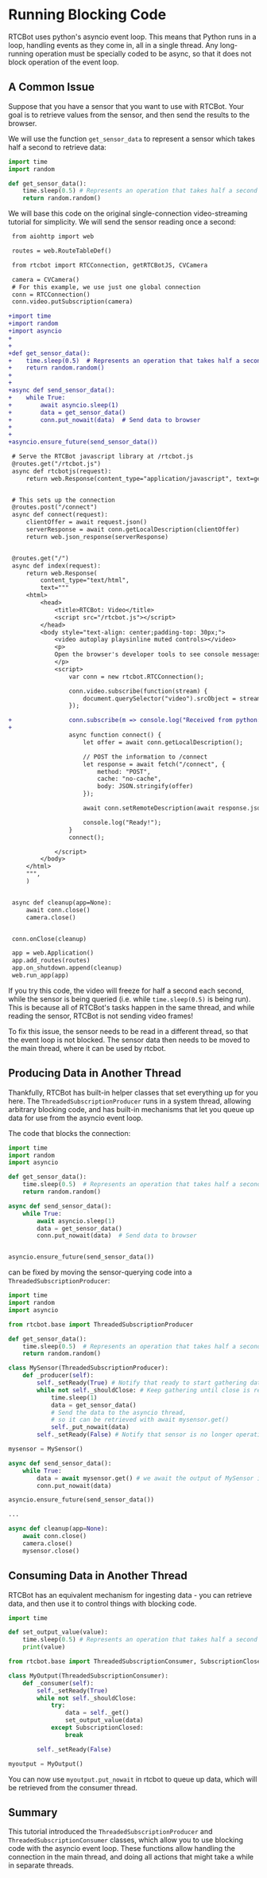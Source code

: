 # Running Blocking Code

RTCBot uses python's asyncio event loop. This means that Python runs in a loop, handling events as they come in, all in a single thread. Any long-running operation must be specially coded to be async, so that it does not block operation of the event loop.

## A Common Issue

Suppose that you have a sensor that you want to use with RTCBot. Your goal is to retrieve values from the sensor, and then send the results to the browser.

We will use the function `get_sensor_data` to represent a sensor which takes half a second to retrieve data:

```python
import time
import random

def get_sensor_data():
    time.sleep(0.5) # Represents an operation that takes half a second to complete
    return random.random()
```

We will base this code on the original single-connection video-streaming tutorial for simplicity. We will send the sensor reading once a second:

```diff
 from aiohttp import web

 routes = web.RouteTableDef()

 from rtcbot import RTCConnection, getRTCBotJS, CVCamera

 camera = CVCamera()
 # For this example, we use just one global connection
 conn = RTCConnection()
 conn.video.putSubscription(camera)

+import time
+import random
+import asyncio
+
+
+def get_sensor_data():
+    time.sleep(0.5)  # Represents an operation that takes half a second to complete
+    return random.random()
+
+
+async def send_sensor_data():
+    while True:
+        await asyncio.sleep(1)
+        data = get_sensor_data()
+        conn.put_nowait(data)  # Send data to browser
+
+
+asyncio.ensure_future(send_sensor_data())

 # Serve the RTCBot javascript library at /rtcbot.js
 @routes.get("/rtcbot.js")
 async def rtcbotjs(request):
     return web.Response(content_type="application/javascript", text=getRTCBotJS())


 # This sets up the connection
 @routes.post("/connect")
 async def connect(request):
     clientOffer = await request.json()
     serverResponse = await conn.getLocalDescription(clientOffer)
     return web.json_response(serverResponse)


 @routes.get("/")
 async def index(request):
     return web.Response(
         content_type="text/html",
         text="""
     <html>
         <head>
             <title>RTCBot: Video</title>
             <script src="/rtcbot.js"></script>
         </head>
         <body style="text-align: center;padding-top: 30px;">
             <video autoplay playsinline muted controls></video>
             <p>
             Open the browser's developer tools to see console messages (CTRL+SHIFT+C)
             </p>
             <script>
                 var conn = new rtcbot.RTCConnection();

                 conn.video.subscribe(function(stream) {
                     document.querySelector("video").srcObject = stream;
                 });

+                conn.subscribe(m => console.log("Received from python:", m));
+
                 async function connect() {
                     let offer = await conn.getLocalDescription();

                     // POST the information to /connect
                     let response = await fetch("/connect", {
                         method: "POST",
                         cache: "no-cache",
                         body: JSON.stringify(offer)
                     });

                     await conn.setRemoteDescription(await response.json());

                     console.log("Ready!");
                 }
                 connect();

             </script>
         </body>
     </html>
     """,
     )


 async def cleanup(app=None):
     await conn.close()
     camera.close()


 conn.onClose(cleanup)

 app = web.Application()
 app.add_routes(routes)
 app.on_shutdown.append(cleanup)
 web.run_app(app)
```

If you try this code, the video will freeze for half a second each second, while the sensor is being queried (i.e. while `time.sleep(0.5)` is being run).
This is because all of RTCBot's tasks happen in the same thread, and while reading the sensor, RTCBot is not sending video frames!

To fix this issue, the sensor needs to be read in a different thread, so that the event loop is not blocked. The sensor data then needs to be moved to the main thread, where it can be used by rtcbot.

## Producing Data in Another Thread

Thankfully, RTCBot has built-in helper classes that set everything up for you here. The `ThreadedSubscriptionProducer` runs in a system thread, allowing arbitrary blocking code, and has built-in mechanisms that let you queue up data for use from the asyncio event loop.

The code that blocks the connection:

```python
import time
import random
import asyncio

def get_sensor_data():
    time.sleep(0.5)  # Represents an operation that takes half a second to complete
    return random.random()

async def send_sensor_data():
    while True:
        await asyncio.sleep(1)
        data = get_sensor_data()
        conn.put_nowait(data)  # Send data to browser


asyncio.ensure_future(send_sensor_data())
```

can be fixed by moving the sensor-querying code into a `ThreadedSubscriptionProducer`:

```python
import time
import random
import asyncio

from rtcbot.base import ThreadedSubscriptionProducer

def get_sensor_data():
    time.sleep(0.5)  # Represents an operation that takes half a second to complete
    return random.random()

class MySensor(ThreadedSubscriptionProducer):
    def _producer(self):
        self._setReady(True) # Notify that ready to start gathering data
        while not self._shouldClose: # Keep gathering until close is requested
            time.sleep(1)
            data = get_sensor_data()
            # Send the data to the asyncio thread,
            # so it can be retrieved with await mysensor.get()
            self._put_nowait(data)
        self._setReady(False) # Notify that sensor is no longer operational

mysensor = MySensor()

async def send_sensor_data():
    while True:
        data = await mysensor.get() # we await the output of MySensor in a loop
        conn.put_nowait(data)

asyncio.ensure_future(send_sensor_data())

...

async def cleanup(app=None):
    await conn.close()
    camera.close()
    mysensor.close()
```

## Consuming Data in Another Thread

RTCBot has an equivalent mechanism for ingesting data - you can retrieve data, and then use it to control things with blocking code.

```python
import time

def set_output_value(value):
    time.sleep(0.5) # Represents an operation that takes half a second to complete
    print(value)

from rtcbot.base import ThreadedSubscriptionConsumer, SubscriptionClosed

class MyOutput(ThreadedSubscriptionConsumer):
    def _consumer(self):
        self._setReady(True)
        while not self._shouldClose:
            try:
                data = self._get()
                set_output_value(data)
            except SubscriptionClosed:
                break

        self._setReady(False)

myoutput = MyOutput()
```

You can now use `myoutput.put_nowait` in rtcbot to queue up data, which will be retrieved from the consumer thread.

## Summary

This tutorial introduced the `ThreadedSubscriptionProducer` and `ThreadedSubscriptionConsumer` classes, which allow you to use blocking code with the asyncio event loop. These functions allow handling the connection in the main thread, and doing all actions that might take a while in separate threads.
